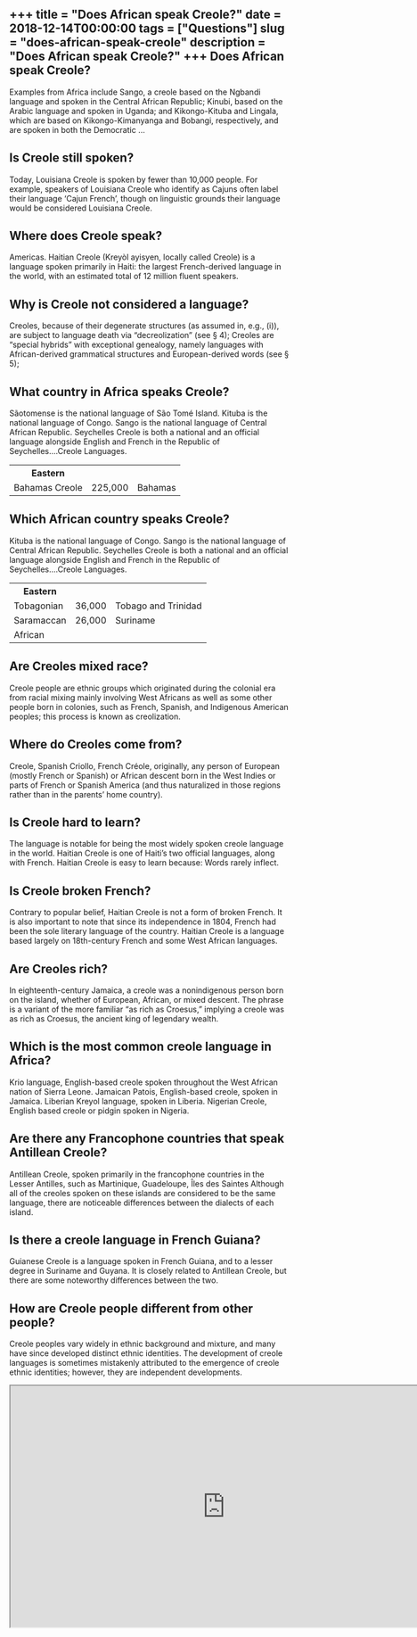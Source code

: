 +++
title = "Does African speak Creole?"
date = 2018-12-14T00:00:00
tags = ["Questions"]
slug = "does-african-speak-creole"
description = "Does African speak Creole?"
+++
Does African speak Creole?
--------------------------

Examples from Africa include Sango, a creole based on the Ngbandi language and spoken in the Central African Republic; Kinubi, based on the Arabic language and spoken in Uganda; and Kikongo-Kituba and Lingala, which are based on Kikongo-Kimanyanga and Bobangi, respectively, and are spoken in both the Democratic …

Is Creole still spoken?
-----------------------

Today, Louisiana Creole is spoken by fewer than 10,000 people. For example, speakers of Louisiana Creole who identify as Cajuns often label their language ‘Cajun French’, though on linguistic grounds their language would be considered Louisiana Creole.

Where does Creole speak?
------------------------

Americas. Haitian Creole (Kreyòl ayisyen, locally called Creole) is a language spoken primarily in Haiti: the largest French-derived language in the world, with an estimated total of 12 million fluent speakers.

Why is Creole not considered a language?
----------------------------------------

Creoles, because of their degenerate structures (as assumed in, e.g., (i)), are subject to language death via “decreolization” (see § 4); Creoles are “special hybrids” with exceptional genealogy, namely languages with African-derived grammatical structures and European-derived words (see § 5);

What country in Africa speaks Creole?
-------------------------------------

Sãotomense is the national language of São Tomé Island. Kituba is the national language of Congo. Sango is the national language of Central African Republic. Seychelles Creole is both a national and an official language alongside English and French in the Republic of Seychelles….Creole Languages.

<table><tr><th>Eastern</th></tr><tr><td>Bahamas Creole</td><td>225,000</td><td>Bahamas</td></tr></table>

Which African country speaks Creole?
------------------------------------

Kituba is the national language of Congo. Sango is the national language of Central African Republic. Seychelles Creole is both a national and an official language alongside English and French in the Republic of Seychelles….Creole Languages.

<table><tr><th>Eastern</th></tr><tr><td>Tobagonian</td><td>36,000</td><td>Tobago and Trinidad</td></tr><tr><td>Saramaccan</td><td>26,000</td><td>Suriname</td></tr><tr><td>African</td></tr></table>

Are Creoles mixed race?
-----------------------

Creole people are ethnic groups which originated during the colonial era from racial mixing mainly involving West Africans as well as some other people born in colonies, such as French, Spanish, and Indigenous American peoples; this process is known as creolization.

Where do Creoles come from?
---------------------------

Creole, Spanish Criollo, French Créole, originally, any person of European (mostly French or Spanish) or African descent born in the West Indies or parts of French or Spanish America (and thus naturalized in those regions rather than in the parents’ home country).

Is Creole hard to learn?
------------------------

The language is notable for being the most widely spoken creole language in the world. Haitian Creole is one of Haiti’s two official languages, along with French. Haitian Creole is easy to learn because: Words rarely inflect.

Is Creole broken French?
------------------------

Contrary to popular belief, Haitian Creole is not a form of broken French. It is also important to note that since its independence in 1804, French had been the sole literary language of the country. Haitian Creole is a language based largely on 18th-century French and some West African languages.

Are Creoles rich?
-----------------

In eighteenth-century Jamaica, a creole was a nonindigenous person born on the island, whether of European, African, or mixed descent. The phrase is a variant of the more familiar “as rich as Croesus,” implying a creole was as rich as Croesus, the ancient king of legendary wealth.

Which is the most common creole language in Africa?
---------------------------------------------------

Krio language, English-based creole spoken throughout the West African nation of Sierra Leone. Jamaican Patois, English-based creole, spoken in Jamaica. Liberian Kreyol language, spoken in Liberia. Nigerian Creole, English based creole or pidgin spoken in Nigeria.

Are there any Francophone countries that speak Antillean Creole?
----------------------------------------------------------------

Antillean Creole, spoken primarily in the francophone countries in the Lesser Antilles, such as Martinique, Guadeloupe, Îles des Saintes Although all of the creoles spoken on these islands are considered to be the same language, there are noticeable differences between the dialects of each island.

Is there a creole language in French Guiana?
--------------------------------------------

Guianese Creole is a language spoken in French Guiana, and to a lesser degree in Suriname and Guyana. It is closely related to Antillean Creole, but there are some noteworthy differences between the two.

How are Creole people different from other people?
--------------------------------------------------

Creole peoples vary widely in ethnic background and mixture, and many have since developed distinct ethnic identities. The development of creole languages is sometimes mistakenly attributed to the emergence of creole ethnic identities; however, they are independent developments.

<iframe allow="accelerometer; autoplay; clipboard-write; encrypted-media; gyroscope; picture-in-picture" allowfullscreen="" class="__youtube_prefs__  epyt-is-override  no-lazyload" data-no-lazy="1" data-origheight="433" data-origwidth="770" data-skipgform_ajax_framebjll="" height="433" id="_ytid_12046" loading="lazy" src="https://www.youtube.com/embed/qqJI7SdS9Gg?enablejsapi=1&autoplay=0&cc_load_policy=0&cc_lang_pref=&iv_load_policy=1&loop=0&modestbranding=0&rel=1&fs=1&playsinline=0&autohide=2&theme=dark&color=red&controls=1&" title="YouTube player" width="770"></iframe>
